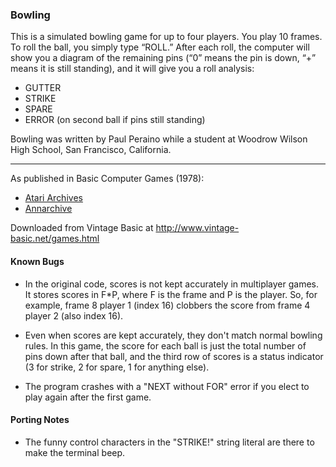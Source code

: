 ### Bowling

This is a simulated bowling game for up to four players. You play 10 frames. To roll the ball, you simply type “ROLL.” After each roll, the computer will show you a diagram of the remaining pins (“0” means the pin is down, “+” means it is still standing), and it will give you a roll analysis:
- GUTTER
- STRIKE
- SPARE
- ERROR (on second ball if pins still standing)

Bowling was written by Paul Peraino while a student at Woodrow Wilson High School, San Francisco, California.

---

As published in Basic Computer Games (1978):
- [Atari Archives](https://www.atariarchives.org/basicgames/showpage.php?page=26)
- [Annarchive](https://annarchive.com/files/Basic_Computer_Games_Microcomputer_Edition.pdf#page=41)

Downloaded from Vintage Basic at
http://www.vintage-basic.net/games.html

#### Known Bugs

- In the original code, scores is not kept accurately in multiplayer games.  It stores scores in F*P, where F is the frame and P is the player.  So, for example, frame 8 player 1 (index 16) clobbers the score from frame 4 player 2 (also index 16).

- Even when scores are kept accurately, they don't match normal bowling rules.  In this game, the score for each ball is just the total number of pins down after that ball, and the third row of scores is a status indicator (3 for strike, 2 for spare, 1 for anything else).

- The program crashes with a "NEXT without FOR" error if you elect to play again after the first game.

#### Porting Notes

- The funny control characters in the "STRIKE!" string literal are there to make the terminal beep.
